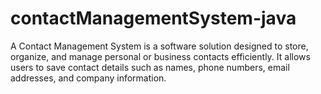 # contactManagementSystem-java
A Contact Management System is a software solution designed to store, organize, and manage personal or business contacts efficiently. It allows users to save contact details such as names, phone numbers, email addresses, and company information.
